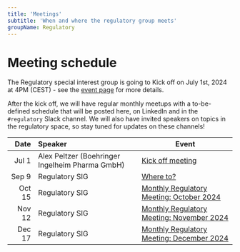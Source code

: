 ```yaml
---
title: 'Meetings'
subtitle: 'When and where the regulatory group meets'
groupName: Regulatory
---
```


# Meeting schedule

The Regulatory special interest group is going to Kick off on July 1st, 2024 at 4PM (CEST) - see the [event page](/events/2024/SIG_regulatory_kickoff) for more details.

After the kick off, we will have regular monthly meetups with a to-be-defined schedule that will be posted here, on LinkedIn and in the `#regulatory` Slack channel. We will also have invited speakers on topics in the regulatory space, so stay tuned for updates on these channels!

|   Date | Speaker                                         | Event                                                                                |
| -----: | :---------------------------------------------- | ------------------------------------------------------------------------------------ |
|  Jul 1 | Alex Peltzer (Boehringer Ingelheim Pharma GmbH) | [Kick off meeting](/events/2024/SIG_regulatory_kickoff)                              |
|  Sep 9 | Regulatory SIG                                  | [Where to?](/events/2024/SIG_regulatory_September.md)                                |
| Oct 15 | Regulatory SIG                                  | [Monthly Regulatory Meeting: October 2024](/events/2024/SIG_regulatory_October.md)   |
| Nov 12 | Regulatory SIG                                  | [Monthly Regulatory Meeting: November 2024](/events/2024/SIG_regulatory_November.md) |
| Dec 17 | Regulatory SIG                                  | [Monthly Regulatory Meeting: December 2024](/events/2024/SIG_regulatory_December.md) |
